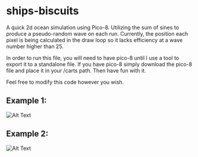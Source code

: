 # ships-biscuits
A quick 2d ocean simulation using Pico-8. Utilizing the sum of sines to produce a pseudo-random wave on each run.
Currently, the position each pixel is being calculated in the draw loop so it lacks efficiency at a wave number higher than 25.

In order to run this file, you will need to have pico-8 until I use a tool to export it to a standalone file.
If you have pico-8 simply download the pico-8 file and place it in your /carts path. Then have fun with it.

Feel free to modify this code however you wish.

## Example 1:
![Alt Text](https://media.giphy.com/media/v1xVtG7c4ztX9W0vPE/giphy.gif)

## Example 2:
![Alt Text](https://media.giphy.com/media/v1.Y2lkPTc5MGI3NjExdDF3dzYwZDAzMHBxbDZ5NXlwNHZjd29lMWhhbmhzOHFlZzhjdDlxbiZlcD12MV9pbnRlcm5hbF9naWZfYnlfaWQmY3Q9Zw/7AzX3xzalbZDy8hErs/giphy.gif)


